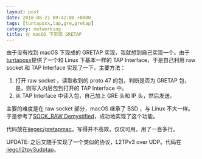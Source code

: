 ```yaml
---
layout: post
date: 2018-08-21 09:42:00 +0800
tags: [tuntaposx,tap,gre,gretap]
category: networking
title: 在 macOS 下实现 GRETAP
---
```


由于没有找到 macOS 下现成的 GRETAP 实现，我就想到自己实现一个。由于[tuntaposx](http://tuntaposx.sourceforge.net/)提供了一个和 Linux 下基本一样的 TAP Interface，于是自己利用 raw socket 和 TAP Interface 实现了一下，主要方法：


1. 打开 raw socket ，读取收到的 proto 47 的包，判断是否为 GRETAP 包，是，则写入内层包到打开的 TAP Interface 中。
2. 从 TAP Interface 中读入包，自己加上 GRE 头和 IP 头，然后发送。

主要的难度是在 raw socket 部分，macOS 继承了 BSD ，与 Linux 不大一样。于是参考了[SOCK_RAW Demystified](https://sock-raw.org/papers/sock_raw)，成功地实现了这个功能。

代码放在[jiegec/gretapmac](https://github.com/jiegec/gretapmac)。写得并不高效，仅仅可用，用了一百多行。

UPDATE: 之后又随手实现了一个类似的协议，L2TPv3 over UDP。代码在[jiegc/l2tpv3udptap](https://github.com/jiegec/l2tpv3udptap)。

